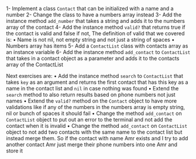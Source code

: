 1- Implement a class `Contact` that can be initialized with a name and a number
2- Change the class to have a numbers array instead
3- Add the instance method `add_number` that takes a string and adds it to the numbers array of the contact
4- Add the instance method `valid?` that returns true if the contact is valid and false if not, The definition of valid that we covered is:
• Name is not nil, not empty string and not just a string of spaces
• Numbers array has items
5- Add a `ContactList` class with contacts array as an instance variable
6- Add the instance method `add_contact` to `ContactList` that takes in a contact object as a parameter and adds it to the contacts array of the ContactList




Next exercises are:
• Add the instance method `search` to `ContactList` that takes `key` as an argument and returns the first contact that has this key as a name in the contact list and `nil` in case nothing was found
• Extend the `search` method to also return results based on phone numbers not just names
• Extend the `valid?` method on the `Contact` object to have more validations like if any of the numbers in the numbers array is empty string, nil or bunch of spaces it should fail
• Change the method `add_contact` on `ContactList` object to put out an error to the terminal and not add the contact when it is invalid
• Change the method `add_contact` on `ContactList` object to not add two contacts with the same name to the contact list but instead merge them. So if the contact with name Amr exists and I try to add another contact Amr just merge their phone numbers into one Amr and store it
